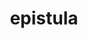 ---
title: epistula
meaning: letter
ch: [seven, 7r]
pos: noun
stem: epistul
genend: ae
abbgender: f.
abbgender2: fem.
gender: feminine
declension: first
derivatives: epistle, epistolary
laudio: ../assets/audio/epistla-laudio.mp3
six: y
---